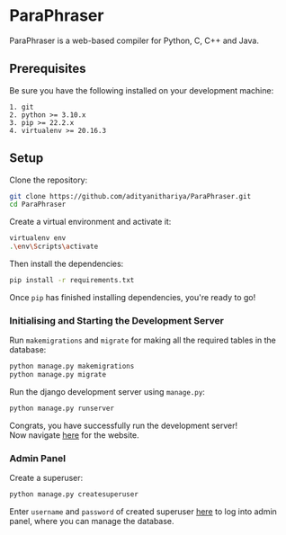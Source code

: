 # ParaPhraser

ParaPhraser is a web-based compiler for Python, C, C++ and Java.

## Prerequisites

Be sure you have the following installed on your development machine:

```
1. git
2. python >= 3.10.x
3. pip >= 22.2.x
4. virtualenv >= 20.16.3
```

## Setup

Clone the repository:

```bash
git clone https://github.com/adityanithariya/ParaPhraser.git
cd ParaPhraser
```

Create a virtual environment and activate it:

```bash
virtualenv env
.\env\Scripts\activate
```

Then install the dependencies:

```bash
pip install -r requirements.txt
```

Once `pip` has finished installing dependencies, you're ready to go!

### Initialising and Starting the Development Server

Run `makemigrations` and `migrate` for making all the required tables in the database:

```bash
python manage.py makemigrations
python manage.py migrate
```

Run the django development server using `manage.py`:

```bash
python manage.py runserver
```

Congrats, you have successfully run the development server! \
Now navigate [here](http://127.0.0.1:8000/ "localhost:8000") for the website.

### Admin Panel

Create a superuser:

```bash
python manage.py createsuperuser
```

Enter `username` and `password` of created superuser [here](http:127.0.0.1:8000/admin "Admin Panel") to log into admin panel, where you can manage the database.
